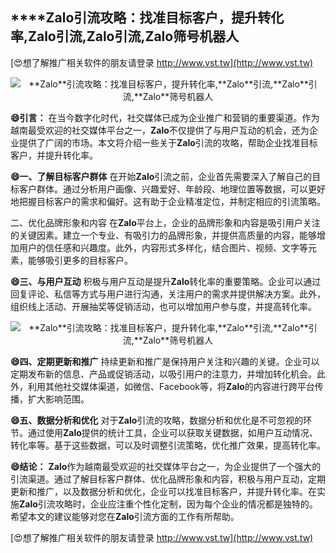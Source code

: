 ## ****Zalo**引流攻略：找准目标客户，提升转化率,**Zalo**引流,**Zalo**引流,**Zalo**筛号机器人**

[😍想了解推广相关软件的朋友请登录 http://www.vst.tw](http://www.vst.tw)

 <center><img src="https://vst.tw/MP4/tuiguang/png/6.png" alt="**Zalo**引流攻略：找准目标客户，提升转化率,**Zalo**引流,**Zalo**引流,**Zalo**筛号机器人"></center>

**😄引言：**
在当今数字化时代，社交媒体已成为企业推广和营销的重要渠道。作为越南最受欢迎的社交媒体平台之一，**Zalo**不仅提供了与用户互动的机会，还为企业提供了广阔的市场。本文将介绍一些关于**Zalo**引流的攻略，帮助企业找准目标客户，并提升转化率。

**😄一、了解目标客户群体**
在开始**Zalo**引流之前，企业首先需要深入了解自己的目标客户群体。通过分析用户画像、兴趣爱好、年龄段、地理位置等数据，可以更好地把握目标客户的需求和偏好。这有助于企业精准定位，并制定相应的引流策略。

二、优化品牌形象和内容
在**Zalo**平台上，企业的品牌形象和内容是吸引用户关注的关键因素。建立一个专业、有吸引力的品牌形象，并提供高质量的内容，能够增加用户的信任感和兴趣度。此外，内容形式多样化，结合图片、视频、文字等元素，能够吸引更多的目标客户。

**😄三、与用户互动**
积极与用户互动是提升**Zalo**转化率的重要策略。企业可以通过回复评论、私信等方式与用户进行沟通，关注用户的需求并提供解决方案。此外，组织线上活动、开展抽奖等促销活动，也可以增加用户参与度，并提高转化率。

 <center><img src="https://vst.tw/MP4/tuiguang/png/6.png" alt="**Zalo**引流攻略：找准目标客户，提升转化率,**Zalo**引流,**Zalo**引流,**Zalo**筛号机器人"></center>

**😄四、定期更新和推广**
持续更新和推广是保持用户关注和兴趣的关键。企业可以定期发布新的信息、产品或促销活动，以吸引用户的注意力，并增加转化机会。此外，利用其他社交媒体渠道，如微信、Facebook等，将**Zalo**的内容进行跨平台传播，扩大影响范围。

**😄五、数据分析和优化**
对于**Zalo**引流的攻略，数据分析和优化是不可忽视的环节。通过使用**Zalo**提供的统计工具，企业可以获取关键数据，如用户互动情况、转化率等。基于这些数据，可以及时调整引流策略，优化推广效果，提高转化率。

**😄结论：**
**Zalo**作为越南最受欢迎的社交媒体平台之一，为企业提供了一个强大的引流渠道。通过了解目标客户群体、优化品牌形象和内容，积极与用户互动，定期更新和推广，以及数据分析和优化，企业可以找准目标客户，并提升转化率。在实施**Zalo**引流攻略时，企业应注重个性化定制，因为每个企业的情况都是独特的。希望本文的建议能够对您在**Zalo**引流方面的工作有所帮助。

[😍想了解推广相关软件的朋友请登录 http://www.vst.tw](http://www.vst.tw)



